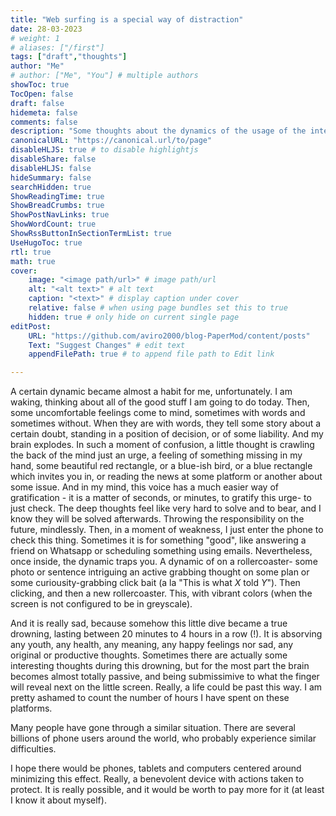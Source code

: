 ```yaml
---
title: "Web surfing is a special way of distraction"
date: 28-03-2023
# weight: 1
# aliases: ["/first"]
tags: ["draft","thoughts"]
author: "Me"
# author: ["Me", "You"] # multiple authors
showToc: true
TocOpen: false
draft: false
hidemeta: false
comments: false
description: "Some thoughts about the dynamics of the usage of the internet not in a healthy way"
canonicalURL: "https://canonical.url/to/page"
disableHLJS: true # to disable highlightjs
disableShare: false
disableHLJS: false
hideSummary: false
searchHidden: true
ShowReadingTime: true
ShowBreadCrumbs: true
ShowPostNavLinks: true
ShowWordCount: true
ShowRssButtonInSectionTermList: true
UseHugoToc: true
rtl: true
math: true
cover:
    image: "<image path/url>" # image path/url
    alt: "<alt text>" # alt text
    caption: "<text>" # display caption under cover
    relative: false # when using page bundles set this to true
    hidden: true # only hide on current single page
editPost:
    URL: "https://github.com/aviro2000/blog-PaperMod/content/posts"
    Text: "Suggest Changes" # edit text
    appendFilePath: true # to append file path to Edit link

---
```


A certain dynamic became almost a habit for me, unfortunately. I am waking, thinking about all of the good stuff I am going to do today. Then, some uncomfortable feelings come to mind, sometimes with words and sometimes without. When they are with words, they tell some story about a certain doubt, standing in a position of decision, or of some liability. And my brain explodes. In such a moment of confusion, a little thought is crawling the back of the mind just an urge, a feeling of something missing in my hand, some beautiful red rectangle, or a blue-ish bird, or a blue rectangle which invites you in, or reading the news at some platform or another about some issue. And in my mind, this voice has a much easier way of gratification - it is a matter of seconds, or minutes, to gratify this urge- to just check. The deep thoughts feel like very hard to solve and to bear, and I know they will be solved afterwards. Throwing the responsibility on the future, mindlessly. Then, in a moment of weakness, I just enter the phone to check this thing. Sometimes it is for something "good", like answering a friend on Whatsapp or scheduling something using emails. Nevertheless, once inside, the dynamic traps you. A dynamic of on a rollercoaster- some photo or sentence intriguing an active grabbing thought on some plan or some curiousity-grabbing click bait (a la "This is what *X* told *Y*"). Then clicking, and then a new rollercoaster. This, with vibrant colors (when the screen is not configured to be in greyscale).

And it is really sad, because somehow this little dive became a true drowning, lasting between 20 minutes to 4 hours in a row (!). It is absorving any youth, any health, any meaning, any happy feelings nor sad, any original or productive thoughts. Sometimes there are actually some interesting thoughts during this drowning, but for the most part the brain becomes almost totally passive, and being submissimive to what the finger will reveal next on the little screen.
Really, a life could be past this way. I am pretty ashamed to count the number of hours I have spent on these platforms.

Many people have gone through a similar situation. There are several billions of phone users around the world, who probably experience similar difficulties.

I hope there would be phones, tablets and computers centered around minimizing this effect. Really, a benevolent device with actions taken to protect. It is really possible, and it would be worth to pay more for it (at least I know it about myself).
